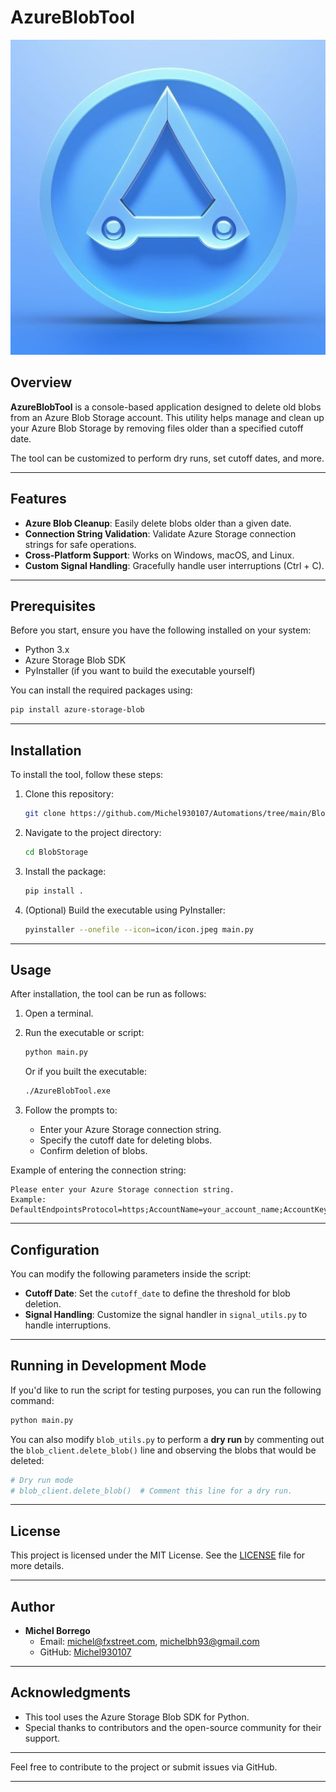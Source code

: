 
# AzureBlobTool

![AzureBlobTool Logo](icon/icon.jpeg)

## Overview

**AzureBlobTool** is a console-based application designed to delete old blobs from an Azure Blob Storage account. This utility helps manage and clean up your Azure Blob Storage by removing files older than a specified cutoff date.

The tool can be customized to perform dry runs, set cutoff dates, and more.

---

## Features

- **Azure Blob Cleanup**: Easily delete blobs older than a given date.
- **Connection String Validation**: Validate Azure Storage connection strings for safe operations.
- **Cross-Platform Support**: Works on Windows, macOS, and Linux.
- **Custom Signal Handling**: Gracefully handle user interruptions (Ctrl + C).

---

## Prerequisites

Before you start, ensure you have the following installed on your system:

- Python 3.x
- Azure Storage Blob SDK
- PyInstaller (if you want to build the executable yourself)

You can install the required packages using:

```bash
pip install azure-storage-blob
```

---

## Installation

To install the tool, follow these steps:

1. Clone this repository:
   ```bash
   git clone https://github.com/Michel930107/Automations/tree/main/BlobStorage
   ```

2. Navigate to the project directory:
   ```bash
   cd BlobStorage
   ```

3. Install the package:
   ```bash
   pip install .
   ```

4. (Optional) Build the executable using PyInstaller:
   ```bash
   pyinstaller --onefile --icon=icon/icon.jpeg main.py
   ```

---

## Usage

After installation, the tool can be run as follows:

1. Open a terminal.
2. Run the executable or script:
   ```bash
   python main.py
   ```

   Or if you built the executable:
   ```bash
   ./AzureBlobTool.exe
   ```

3. Follow the prompts to:
   - Enter your Azure Storage connection string.
   - Specify the cutoff date for deleting blobs.
   - Confirm deletion of blobs.

Example of entering the connection string:

```plaintext
Please enter your Azure Storage connection string.
Example:
DefaultEndpointsProtocol=https;AccountName=your_account_name;AccountKey=your_account_key;EndpointSuffix=core.windows.net
```

---

## Configuration

You can modify the following parameters inside the script:

- **Cutoff Date**: Set the `cutoff_date` to define the threshold for blob deletion.
- **Signal Handling**: Customize the signal handler in `signal_utils.py` to handle interruptions.

---

## Running in Development Mode

If you'd like to run the script for testing purposes, you can run the following command:

```bash
python main.py
```

You can also modify `blob_utils.py` to perform a **dry run** by commenting out the `blob_client.delete_blob()` line and observing the blobs that would be deleted:

```python
# Dry run mode
# blob_client.delete_blob()  # Comment this line for a dry run.
```

---

## License

This project is licensed under the MIT License. See the [LICENSE](./LICENSE) file for more details.

---

## Author

- **Michel Borrego**
  - Email: michel@fxstreet.com, michelbh93@gmail.com
  - GitHub: [Michel930107](https://github.com/Michel930107/Automations/tree/main/BlobStorage)

---

## Acknowledgments

- This tool uses the Azure Storage Blob SDK for Python.
- Special thanks to contributors and the open-source community for their support.

---

Feel free to contribute to the project or submit issues via GitHub.

---
